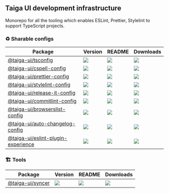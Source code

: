 ## Taiga UI development infrastructure

Monorepo for all the tooling which enables ESLint, Prettier, Stylelint to support TypeScript projects.

### ♻️ Sharable configs

| **Package**                                                                                        | **Version**                                                                         | **README**                                                                                         | **Downloads**                                                                                                                         |
| -------------------------------------------------------------------------------------------------- | ----------------------------------------------------------------------------------- | -------------------------------------------------------------------------------------------------- | ------------------------------------------------------------------------------------------------------------------------------------- |
| [@taiga-ui/tsconfig](https://npmjs.com/package/@taiga-ui/tsconfig)                                 | ![](https://img.shields.io/npm/v/%40taiga-ui%2Ftsconfig/latest.svg)                 | [![](https://img.shields.io/badge/README--green.svg)](projects/tsconfig/README.md)                 | [![](https://img.shields.io/npm/dw/@taiga-ui/tsconfig)](https://npmjs.com/package/@taiga-ui/tsconfig)                                 |
| [@taiga-ui/cspell-config](https://npmjs.com/package/@taiga-ui/cspell-config)                       | ![](https://img.shields.io/npm/v/%40taiga-ui%2Fcspell-config/latest.svg)            | [![](https://img.shields.io/badge/README--green.svg)](projects/cspell-config/README.md)            | [![](https://img.shields.io/npm/dw/@taiga-ui/cspell-config)](https://npmjs.com/package/@taiga-ui/cspell-config)                       |
| [@taiga-ui/prettier-config](https://npmjs.com/package/@taiga-ui/prettier-config)                   | ![](https://img.shields.io/npm/v/%40taiga-ui%2Fprettier-config/latest.svg)          | [![](https://img.shields.io/badge/README--green.svg)](projects/prettier-config/README.md)          | [![](https://img.shields.io/npm/dw/@taiga-ui/prettier-config)](https://npmjs.com/package/@taiga-ui/prettier-config)                   |
| [@taiga-ui/stylelint-config](https://npmjs.com/package/@taiga-ui/stylelint-config)                 | ![](https://img.shields.io/npm/v/%40taiga-ui%2Fstylelint-config/latest.svg)         | [![](https://img.shields.io/badge/README--green.svg)](projects/stylelint-config/README.md)         | [![](https://img.shields.io/npm/dw/@taiga-ui/stylelint-config)](https://npmjs.com/package/@taiga-ui/stylelint-config)                 |
| [@taiga-ui/release-it-config](https://npmjs.com/package/@taiga-ui/release-it-config)               | ![](https://img.shields.io/npm/v/%40taiga-ui%2Frelease-it-config/latest.svg)        | [![](https://img.shields.io/badge/README--green.svg)](projects/release-it-config/README.md)        | [![](https://img.shields.io/npm/dw/@taiga-ui/release-it-config)](https://npmjs.com/package/@taiga-ui/release-it-config)               |
| [@taiga-ui/commitlint-config](https://npmjs.com/package/@taiga-ui/commitlint-config)               | ![](https://img.shields.io/npm/v/%40taiga-ui%2Fcommitlint-config/latest.svg)        | [![](https://img.shields.io/badge/README--green.svg)](projects/commitlint-config/README.md)        | [![](https://img.shields.io/npm/dw/@taiga-ui/commitlint-config)](https://npmjs.com/package/@taiga-ui/commitlint-config)               |
| [@taiga-ui/browserslist-config](https://npmjs.com/package/@taiga-ui/browserslist-config)           | ![](https://img.shields.io/npm/v/%40taiga-ui%2Fbrowserslist-config/latest.svg)      | [![](https://img.shields.io/badge/README--green.svg)](projects/browserslist-config/README.md)      | [![](https://img.shields.io/npm/dw/@taiga-ui/browserslist-config)](https://npmjs.com/package/@taiga-ui/browserslist-config)           |
| [@taiga-ui/auto-changelog-config](https://npmjs.com/package/@taiga-ui/auto-changelog-config)       | ![](https://img.shields.io/npm/v/%40taiga-ui%2Fauto-changelog-config/latest.svg)    | [![](https://img.shields.io/badge/README--green.svg)](projects/auto-changelog-config/README.md)    | [![](https://img.shields.io/npm/dw/@taiga-ui/auto-changelog-config)](https://npmjs.com/package/@taiga-ui/auto-changelog-config)       |
| [@taiga-ui/eslint-plugin-experience](https://npmjs.com/package/@taiga-ui/eslint-plugin-experience) | ![](https://img.shields.io/npm/v/%40taiga-ui%2Feslint-plugin-experience/latest.svg) | [![](https://img.shields.io/badge/README--green.svg)](projects/eslint-plugin-experience/README.md) | [![](https://img.shields.io/npm/dw/@taiga-ui/eslint-plugin-experience)](https://npmjs.com/package/@taiga-ui/eslint-plugin-experience) |

### 🏗️ Tools

| **Package**                                                    | **Version**                                                       | **README**                                                                       | **Downloads**                                                                                     |
| -------------------------------------------------------------- | ----------------------------------------------------------------- | -------------------------------------------------------------------------------- | ------------------------------------------------------------------------------------------------- |
| [@taiga-ui/syncer](https://npmjs.com/package/@taiga-ui/syncer) | ![](https://img.shields.io/npm/v/%40taiga-ui%2Fsyncer/latest.svg) | [![](https://img.shields.io/badge/README--green.svg)](projects/syncer/README.md) | [![](https://img.shields.io/npm/dw/@taiga-ui/syncer)](https://npmjs.com/package/@taiga-ui/syncer) |
